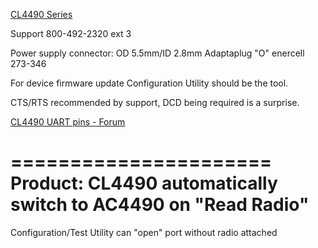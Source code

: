 [CL4490 Series](https://www.lairdtech.com/products/cl4490-series)

Support 800-492-2320 ext 3

Power supply connector: OD 5.5mm/ID 2.8mm Adaptaplug "O" enercell 273-346

For device firmware update Configuration Utility should be the tool.

CTS/RTS recommended by support, DCD being required is a surprise.

[CL4490 UART pins - Forum](http://rusefi.com/forum/viewtopic.php?f=4&t=1226&hilit=rs232#p25672)

======================
Product: CL4490 automatically switch to AC4490 on "Read Radio"
======================
Configuration/Test Utility can "open" port without radio attached
